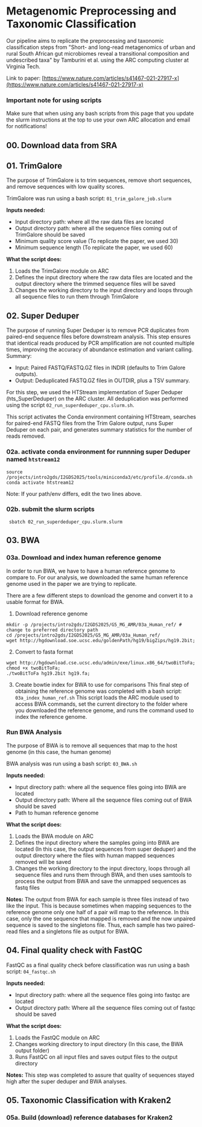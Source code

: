 
# Metagenomic Preprocessing and Taxonomic Classification
Our pipeline aims to replicate the preprocessing and taxonomic classification steps from
"Short- and long-read metagenomics of urban and rural South African gut microbiomes reveal 
a transitional composition and undescribed taxa" by Tamburini et al. using the ARC 
computing cluster at Virginia Tech.

Link to paper: [https://www.nature.com/articles/s41467-021-27917-x](https://www.nature.com/articles/s41467-021-27917-x)

### Important note for using scripts
Make sure that when using any bash scripts from this page that you update the slurm 
instructions at the top to use your own ARC allocation and email for notifications!

## 00. Download data from SRA


## 01. TrimGalore

The purpose of TrimGalore is to trim sequences, remove short sequences, and remove sequences with low quality scores.

TrimGalore was run using a bash script: `01_trim_galore_job.slurm`

**Inputs needed:**
* Input directory path: where all the raw data files are located
* Output directory path: where all the sequence files coming out of TrimGalore should be saved
* Minimum quality score value (To replicate the paper, we used 30)
* Minimum sequence length (To replicate the paper, we used 60)

**What the script does:**
1. Loads the TrimGalore module on ARC
2. Defines the input directory where the raw data files are located and the output directory where the trimmed sequence files will be saved
3. Changes the working directory to the input directory and loops through all sequence files to run them through 
TrimGalore

## 02. Super Deduper
The purpose of running Super Deduper is to remove PCR duplicates from paired-end sequence files before downstream analysis. This step ensures that identical reads produced by PCR amplification are not counted multiple times, improving the accuracy of abundance estimation and variant calling.
Summary: 
* Input: Paired FASTQ/FASTQ.GZ files in INDIR (defaults to Trim Galore outputs).
* Output: Deduplicated FASTQ.GZ files in OUTDIR, plus a TSV summary.

For this step, we used the HTStream implementation of Super Deduper (hts_SuperDeduper) on the ARC cluster.
All deduplication was performed using the script ```02_run_superdeduper_cpu.slurm.sh```.

This script activates the Conda environment containing HTStream, searches for paired-end FASTQ files from the Trim Galore output, runs Super Deduper on each pair, and generates summary statistics for the number of reads removed.

### 02a. activate conda environment for runnning super Deduper named ```htstream12``` 
```
source /projects/intro2gds/I2GDS2025/tools/miniconda3/etc/profile.d/conda.sh
conda activate htstream12
```
Note: If your path/env differs, edit the two lines above.

### 02b. submit the slurm scripts
``` sbatch 02_run_superdeduper_cpu.slurm.slurm```



## 03. BWA

### 03a. Download and index human reference genome

In order to run BWA, we have to have a human reference genome to compare to. 
For our analysis, we downloaded the same human reference genome used in the paper
we are trying to replicate. 

There are a few different steps to download the genome and convert 
it to a usable format for BWA.

1. Download reference genome
```
mkdir -p /projects/intro2gds/I2GDS2025/G5_MG_AMR/03a_Human_ref/ # change to preferred directory path
cd /projects/intro2gds/I2GDS2025/G5_MG_AMR/03a_Human_ref/
wget http://hgdownload.soe.ucsc.edu/goldenPath/hg19/bigZips/hg19.2bit;
```
2. Convert to fasta format
```
wget http://hgdownload.cse.ucsc.edu/admin/exe/linux.x86_64/twoBitToFa;
chmod +x twoBitToFa;
./twoBitToFa hg19.2bit hg19.fa;
```
3. Create bowtie index for BWA to use for comparisons
This final step of obtaining the reference genome was completed with a bash script: `03a_index_human_ref.sh`
This script loads the ARC module used to access BWA commands, set the current directory to the folder
where you downloaded the reference genome, and runs the command used to index the reference genome. 

### Run BWA Analysis

The purpose of BWA is to remove all sequences that map to the host genome (in this case, the human genome)

BWA analysis was run using a bash script: `03_BWA.sh`

**Inputs needed:**
* Input directory path: where all the sequence files going into BWA are located
* Output directory path: Where all the sequence files coming out of BWA should be saved
* Path to human reference genome

**What the script does:**
1. Loads the BWA module on ARC
2. Defines the input directory where the samples going into BWA are located (In this case, the output sequences
from super deduper) and the output directory where the files with human mapped sequences removed will be saved
3. Changes the working directory to the input directory, loops through all sequence files and runs them through 
BWA, and then uses samtools to process the output from BWA and save the unmapped sequences as fastq files

**Notes:**
The output from BWA for each sample is three files instead of two like the input. This is because sometimes
when mapping sequences to the reference genome only one half of a pair will map to the reference. In this case, only 
the one sequence that mapped is removed and the now unpaired sequence is saved to the singletons file. Thus, each
sample has two paired-read files and a singletons file as output for BWA.


## 04. Final quality check with FastQC

FastQC as a final quality check before classification was run using a bash script: `04_fastqc.sh`

**Inputs needed:**
* Input directory path: where all the sequence files going into fastqc are located
* Output directory path: Where all the sequence files coming out of fastqc should be saved

**What the script does:**
1. Loads the FastQC module on ARC
2. Changes working directory to input directory (In this case, the BWA output folder)
3. Runs FastQC on all input files and saves output files to the output directory

**Notes:**
This step was completed to assure that quality of sequences stayed high after the super deduper and BWA analyses.

## 05. Taxonomic Classification with Kraken2

### 05a. Build (download) reference databases for Kraken2
